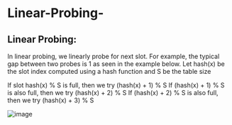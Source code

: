 # Linear-Probing-

## Linear Probing: 
In linear probing, we linearly probe for next slot. For example, the typical gap between two probes is 1 as seen in the example below. 
Let hash(x) be the slot index computed using a hash function and S be the table size 

If slot hash(x) % S is full, then we try (hash(x) + 1) % S
If (hash(x) + 1) % S is also full, then we try (hash(x) + 2) % S
If (hash(x) + 2) % S is also full, then we try (hash(x) + 3) % S 

![image](https://user-images.githubusercontent.com/69696459/130780319-124dabab-c346-4aa5-a052-8cb95277df19.png)

